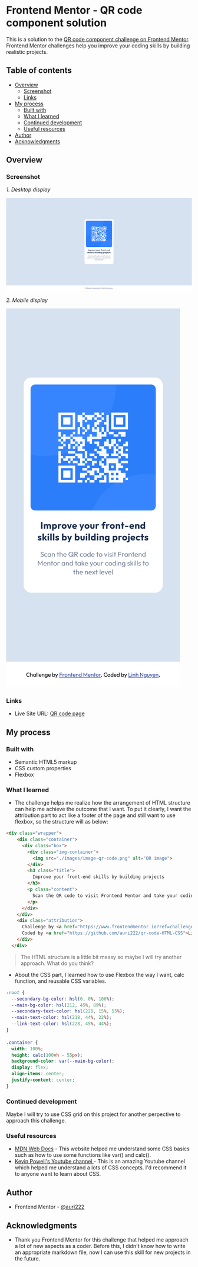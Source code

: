 # Frontend Mentor - QR code component solution

This is a solution to the [QR code component challenge on Frontend Mentor](https://www.frontendmentor.io/challenges/qr-code-component-iux_sIO_H). Frontend Mentor challenges help you improve your coding skills by building realistic projects. 

## Table of contents

- [Overview](#overview)
  - [Screenshot](#screenshot)
  - [Links](#links)
- [My process](#my-process)
  - [Built with](#built-with)
  - [What I learned](#what-i-learned)
  - [Continued development](#continued-development)
  - [Useful resources](#useful-resources)
- [Author](#author)
- [Acknowledgments](#acknowledgments)

## Overview

### Screenshot

_1. Desktop display_

![](./images/QR_code_desktop_display_result.png)

_2. Mobile display_

![](./images/QR_code_mobile_display_result.png)

### Links

- Live Site URL: [QR code page](https://auri222.github.io/qr-code-HTML-CSS/)

## My process

### Built with

- Semantic HTML5 markup
- CSS custom properties
- Flexbox

### What I learned

- The challenge helps me realize how the arrangement of HTML structure can help me achieve the outcome that I want. To put it clearly, I want the attribution part to act like a footer of the page and still want to use flexbox, so the structure will as below:

```html
<div class="wrapper">
    <div class="container">
      <div class="box">
        <div class="img-container">
          <img src="./images/image-qr-code.png" alt="QR image">
        </div>
        <h3 class="title">
          Improve your front-end skills by building projects
        </h3>
        <p class="content">
          Scan the QR code to visit Frontend Mentor and take your coding skills to the next level
        </p>
      </div>
    </div>
    <div class="attribution">
      Challenge by <a href="https://www.frontendmentor.io?ref=challenge" target="_blank">Frontend Mentor</a>. 
      Coded by <a href="https://github.com/auri222/qr-code-HTML-CSS">Linh Nguyen</a>.
    </div>
  </div>
```
> The HTML structure is a little bit messy so maybe I will try another approach. What do you think?
- About the CSS part, I learned how to use Flexbox the way I want, calc function, and reusable CSS variables.
```css
:root {
  --secondary-bg-color: hsl(0, 0%, 100%);
  --main-bg-color: hsl(212, 45%, 89%);
  --secondary-text-color: hsl(220, 15%, 55%);
  --main-text-color: hsl(218, 44%, 22%);
  --link-text-color: hsl(228, 45%, 44%);
}

.container {
  width: 100%;
  height: calc(100vh - 55px);
  background-color: var(--main-bg-color);
  display: flex;
  align-items: center;
  justify-content: center;
}
```

### Continued development

Maybe I will try to use CSS grid on this project for another perpective to approach this challenge. 

### Useful resources

- [MDN Web Docs](https://developer.mozilla.org/en-US/) - This website helped me understand some CSS basics such as how to use some functions like var() and calc().
- [Kevin Powell's Youtube channel ](https://www.youtube.com/@KevinPowell) - This is an amazing Youtube channel which helped me understand a lots of CSS concepts. I'd recommend it to anyone want to learn about CSS.

## Author

- Frontend Mentor - [@auri222](https://www.frontendmentor.io/profile/auri222)

## Acknowledgments

- Thank you Frontend Mentor for this challenge that helped me approach a lot of new aspects as a coder. Before this, I didn't know how to write an appropriate markdown file, now I can use this skill for new projects in the future.

